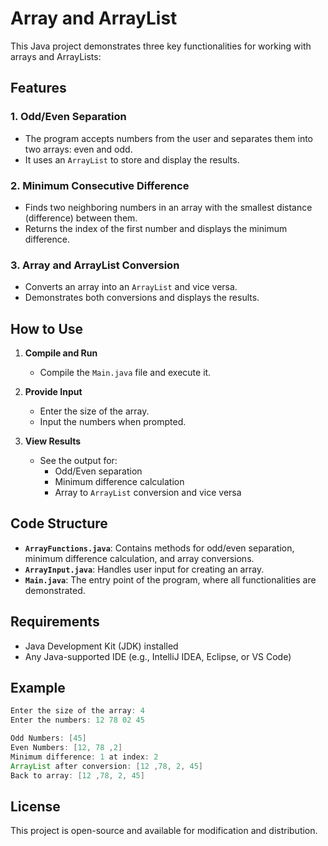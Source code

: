 # Array and ArrayList

This Java project demonstrates three key functionalities for working with arrays and ArrayLists:

## Features

### 1. Odd/Even Separation
- The program accepts numbers from the user and separates them into two arrays: even and odd.
- It uses an `ArrayList` to store and display the results.

### 2. Minimum Consecutive Difference
- Finds two neighboring numbers in an array with the smallest distance (difference) between them.
- Returns the index of the first number and displays the minimum difference.

### 3. Array and ArrayList Conversion
- Converts an array into an `ArrayList` and vice versa.
- Demonstrates both conversions and displays the results.

## How to Use

1. **Compile and Run**
   - Compile the `Main.java` file and execute it.
   
2. **Provide Input**
   - Enter the size of the array.
   - Input the numbers when prompted.
   
3. **View Results**
   - See the output for:
     - Odd/Even separation
     - Minimum difference calculation
     - Array to `ArrayList` conversion and vice versa

## Code Structure

- **`ArrayFunctions.java`**: Contains methods for odd/even separation, minimum difference calculation, and array conversions.
- **`ArrayInput.java`**: Handles user input for creating an array.
- **`Main.java`**: The entry point of the program, where all functionalities are demonstrated.

## Requirements
- Java Development Kit (JDK) installed
- Any Java-supported IDE (e.g., IntelliJ IDEA, Eclipse, or VS Code)

## Example
```java
Enter the size of the array: 4
Enter the numbers: 12 78 02 45

Odd Numbers: [45]
Even Numbers: [12, 78 ,2]
Minimum difference: 1 at index: 2
ArrayList after conversion: [12 ,78, 2, 45]
Back to array: [12 ,78, 2, 45]
```

## License
This project is open-source and available for modification and distribution.
